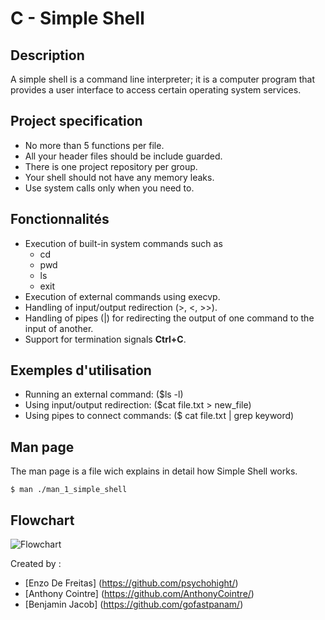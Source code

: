 # C - Simple Shell

## Description
A simple shell is a command line interpreter; it is a computer program that provides a user interface to access certain operating system services.

## Project specification
- No more than 5 functions per file.
- All your header files should be include guarded.
- There is one project repository per group.
- Your shell should not have any memory leaks.
- Use system calls only when you need to.

## Fonctionnalités
- Execution of built-in system commands such as 
    + cd
    + pwd
    + ls 
    + exit
- Execution of external commands using execvp.
- Handling of input/output redirection (>, <, >>).
- Handling of pipes (|) for redirecting the output of one command to the input of another.
- Support for termination signals **Ctrl+C**.

## Exemples d'utilisation
- Running an external command: ($ls -l)
- Using input/output redirection: ($cat file.txt > new_file)
- Using pipes to connect commands: ($ cat file.txt | grep keyword)

## Man page
The man page is a file wich explains in detail how Simple Shell works.
```
$ man ./man_1_simple_shell
```

## Flowchart 
![Flowchart](https://github.com/gofastpanam/holbertonschool-simple_shell/blob/main/simple_shell_flowchart.png)

Created by : 
- [Enzo De Freitas] (https://github.com/psychohight/)
- [Anthony Cointre] (https://github.com/AnthonyCointre/)
- [Benjamin Jacob] (https://github.com/gofastpanam/)
